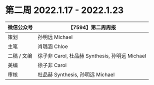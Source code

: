 # 第二周 2022.1.17 - 2022.1.23

| 微信公众号  | 【7594】第二周周报                             |
| ----------- | ---------------------------------------------- |
| 策划        | 孙明远 Michael                                 |
| 主笔        | 肖璐涵 Chloe                                   |
| 二稿 / 文编 | 徐子非 Carol, 杜品赫 Synthesis, 孙明远 Michael |
| 美编        | 徐子非 Carol                                   |
| 审核        | 杜品赫 Synthesis, 孙明远 Michael               |

